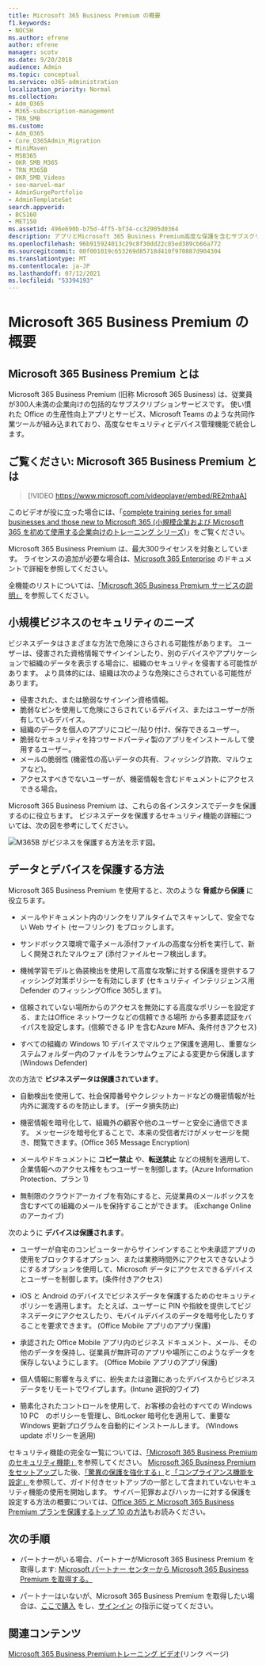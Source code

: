 ```yaml
---
title: Microsoft 365 Business Premium の概要
f1.keywords:
- NOCSH
ms.author: efrene
author: efrene
manager: scotv
ms.date: 9/20/2018
audience: Admin
ms.topic: conceptual
ms.service: o365-administration
localization_priority: Normal
ms.collection:
- Adm_O365
- M365-subscription-management
- TRN_SMB
ms.custom:
- Adm_O365
- Core_O365Admin_Migration
- MiniMaven
- MSB365
- OKR_SMB_M365
- TRN_M365B
- OKR_SMB_Videos
- seo-marvel-mar
- AdminSurgePortfolio
- AdminTemplateSet
search.appverid:
- BCS160
- MET150
ms.assetid: 496e690b-b75d-4ff5-bf34-cc32905d0364
description: アプリとMicrosoft 365 Business Premium高度な保護を含むサブスクリプション Officeサービスについて学習します。
ms.openlocfilehash: 96b915924013c29c8f30dd22c85ed389cb66a772
ms.sourcegitcommit: 00f001019c653269d85718d410f970887d904304
ms.translationtype: MT
ms.contentlocale: ja-JP
ms.lasthandoff: 07/12/2021
ms.locfileid: "53394193"
---
```

# <a name="overview-of-microsoft-365-business-premium"></a>Microsoft 365 Business Premium の概要

## <a name="what-is-microsoft-365-business-premium"></a>Microsoft 365 Business Premium とは

Microsoft 365 Business Premium (旧称 Microsoft 365 Business) は、従業員が300人未満の企業向けの包括的なサブスクリプションサービスです。 使い慣れた Office の生産性向上アプリとサービス、Microsoft Teams のような共同作業ツールが組み込まれており、高度なセキュリティとデバイス管理機能で統合します。

## <a name="watch-what-is-microsoft-365-business-premium"></a>ご覧ください: Microsoft 365 Business Premium とは

> [!VIDEO https://www.microsoft.com/videoplayer/embed/RE2mhaA]

このビデオが役に立った場合には、「[complete training series for small businesses and those new to Microsoft 365 (小規模企業および Microsoft 365 を初めて使用する企業向けのトレーニング シリーズ)](../business-video/index.yml)」をご覧ください。

Microsoft 365 Business Premium は、最大300ライセンスを対象としています。 ライセンスの追加が必要な場合は、[Microsoft 365 Enterprise](../enterprise/index.yml) のドキュメントで詳細を参照してください。

全機能のリストについては、[「Microsoft 365 Business Premium サービスの説明」](/office365/servicedescriptions/microsoft-365-service-descriptions/microsoft-365-business-service-description) を参照してください。

## <a name="small-business-security-needs"></a>小規模ビジネスのセキュリティのニーズ

ビジネスデータはさまざまな方法で危険にさらされる可能性があります。 ユーザーは、侵害された資格情報でサインインしたり、別のデバイスやアプリケーションで組織のデータを表示する場合に、組織のセキュリティを侵害する可能性があります。 より具体的には、組織は次のような危険にさらされている可能性があります。

- 侵害された、または脆弱なサインイン資格情報。
- 脆弱なピンを使用して危険にさらされているデバイス、またはユーザーが所有しているデバイス。
- 組織のデータを個人のアプリにコピー/貼り付け、保存できるユーザー。
- 脆弱なセキュリティを持つサードパーティ製のアプリをインストールして使用するユーザー。
- メールの脆弱性 (機密性の高いデータの共有、フィッシング詐欺、マルウェアなど)。
- アクセスすべきでないユーザーが、機密情報を含むドキュメントにアクセスできる場合。

Microsoft 365 Business Premium は、これらの各インスタンスでデータを保護するのに役立ちます。 ビジネスデータを保護するセキュリティ機能の詳細については、次の図を参考にしてください。

![M365B がビジネスを保護する方法を示す図。](../media/m365businessvalueadd.png)

## <a name="how-your-data-and-devices-are-protected"></a>データとデバイスを保護する方法

Microsoft 365 Business Premium を使用すると、次のような **脅威から保護** に役立ちます。

- メールやドキュメント内のリンクをリアルタイムでスキャンして、安全でない Web サイト (セーフリンク) をブロックします。

- サンドボックス環境で電子メール添付ファイルの高度な分析を実行して、新しく開発されたマルウェア (添付ファイルセーフ検出します。

- 機械学習モデルと偽装検出を使用して高度な攻撃に対する保護を提供するフィッシング対策ポリシーを有効にします (セキュリティ インテリジェンス用 Defender のフィッシングOffice 365します)。

- 信頼されていない場所からのアクセスを無効にする高度なポリシーを設定する、またはOffice ネットワークなどの信頼できる場所 から多要素認証をバイパスを設定します。(信頼できる IP を含むAzure MFA、条件付きアクセス) 

- すべての組織の Windows 10 デバイスでマルウェア保護を適用し、重要なシステムフォルダー内のファイルをランサムウェアによる変更から保護します (Windows Defender)

次の方法で **ビジネスデータは保護されています**。 

- 自動検出を使用して、社会保障番号やクレジットカードなどの機密情報が社内外に漏洩するのを防止します。 (データ損失防止)

- 機密情報を暗号化して、組織外の顧客や他のユーザーと安全に通信できます。 メッセージを暗号化することで、本来の受信者だけがメッセージを開き、閲覧できます。(Office 365 Message Encryption)

- メールやドキュメントに **コピー禁止** や、**転送禁止** などの規制を適用して、企業情報へのアクセス権をもつユーザーを制御します。(Azure Information Protection、プラン 1)

- 無制限のクラウドアーカイブを有効にすると、元従業員のメールボックスを含むすべての組織のメールを保持することができます。 (Exchange Online のアーカイブ)

次のように **デバイスは保護されます**。 

- ユーザーが自宅のコンピューターからサインインすることや未承認アプリの使用をブロックするオプション、または業務時間外にアクセスできないようにするオプションを使用して、Microsoft データにアクセスできるデバイスとユーザーを制御します。(条件付きアクセス)

- iOS と Android のデバイスでビジネスデータを保護するためのセキュリティポリシーを適用します。 たとえば、ユーザーに PIN や指紋を提供してビジネスデータにアクセスしたり、モバイルデバイスのデータを暗号化したりすることを要求できます。 (Office Mobile アプリのアプリ保護)

- 承認された Office Mobile アプリ内のビジネス ドキュメント、メール、その他のデータを保持し、従業員が無許可のアプリや場所にこのようなデータを保存しないようにします。 (Office Mobile アプリのアプリ保護)

- 個人情報に影響を与えずに、紛失または盗難にあったデバイスからビジネスデータをリモートでワイプします。(Intune 選択的ワイプ)

- 簡素化されたコントロールを使用して、お客様の会社のすべての Windows 10 PC　のポリシーを管理し、BitLocker 暗号化を適用して、重要な Windows 更新プログラムを自動的にインストールします。 (Windows update ポリシーを適用)

セキュリティ機能の完全な一覧については、[「Microsoft 365 Business Premium のセキュリティ機能」](security-features.md)を参照してください。 [Microsoft 365 Business Premiumをセットアップ](set-up.md)した後、[「驚異の保護を強化する」](increase-threat-protection.md)と[「コンプライアンス機能を設定」](set-up-compliance.md)を参照して、ガイド付きセットアップの一部として含まれていないセキュリティ機能の使用を開始します。 サイバー犯罪およびハッカーに対する保護を設定する方法の概要については、[Office 365 と Microsoft 365 Business Premium プランを保護するトップ 10 の方法](/office365/admin/security-and-compliance/secure-your-business-data)もお読みください。

## <a name="next-steps"></a>次の手順

- パートナーがいる場合、パートナーがMicrosoft 365 Business Premium を取得します: [Microsoft パートナー センターから Microsoft 365 Business Premium を取得する。](get-microsoft-365-business.md)

- パートナーはいないが、Microsoft 365 Business Premium を取得したい場合は、[ここで購入](https://www.microsoft.com/microsoft-365/business) をし、[サインイン](sign-up.md) の指示に従ってください。

## <a name="related-content"></a>関連コンテンツ

[Microsoft 365 Business Premiumトレーニング ビデオ](../business-video/index.yml)(リンク ページ)
